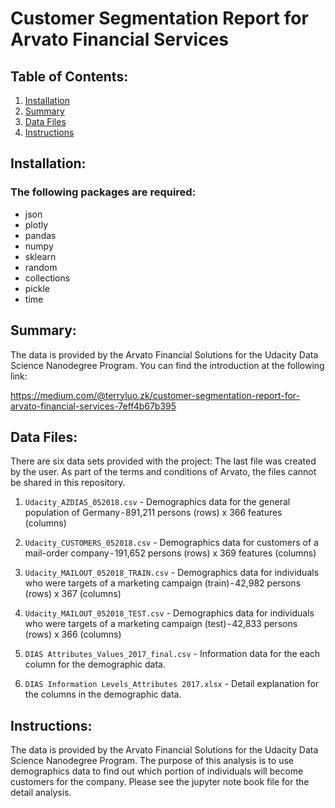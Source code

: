 # Customer Segmentation Report for Arvato Financial Services

## Table of Contents:

1. [Installation](#installation)
2. [Summary](#summary)
3. [Data Files](#files)
4. [Instructions](#instructions)

## Installation: <a name="installation"></a>

### The following packages are required:

- json
- plotly
- pandas
- numpy
- sklearn
- random
- collections
- pickle
- time

## Summary: <a name="summary"></a>

The data is provided by the Arvato Financial Solutions for the Udacity Data Science Nanodegree Program. You can find the introduction at the following link: 

https://medium.com/@terryluo.zk/customer-segmentation-report-for-arvato-financial-services-7eff4b67b395


## Data Files: <a name="files"></a>

There are six data sets provided with the project: The last file was created by the user. As part of the terms and conditions of Arvato, the files cannot be shared in this repository.

1. `Udacity_AZDIAS_052018.csv` - Demographics data for the general population of Germany - 891,211 persons (rows) x 366 features (columns)

2. `Udacity_CUSTOMERS_052018.csv` - Demographics data for customers of a mail-order company - 191,652 persons (rows) x 369 features (columns)

3. `Udacity_MAILOUT_052018_TRAIN.csv` - Demographics data for individuals who were targets of a marketing campaign (train) - 42,982 persons (rows) x 367 (columns)

4. `Udacity_MAILOUT_052018_TEST.csv` - Demographics data for individuals who were targets of a marketing campaign (test) - 42,833 persons (rows) x 366 (columns)

5. `DIAS Attributes_Values_2017_final.csv` - Information data for the each column for the demographic data.

6. `DIAS Information Levels_Attributes 2017.xlsx` - Detail explanation for the columns in the demographic data.

## Instructions: <a name="instructions"></a>

The data is provided by the Arvato Financial Solutions for the Udacity Data Science Nanodegree Program. The purpose of this analysis is to use demographics data to find out which portion of individuals will become customers for the company. Please see the jupyter note book file for the detail analysis.

